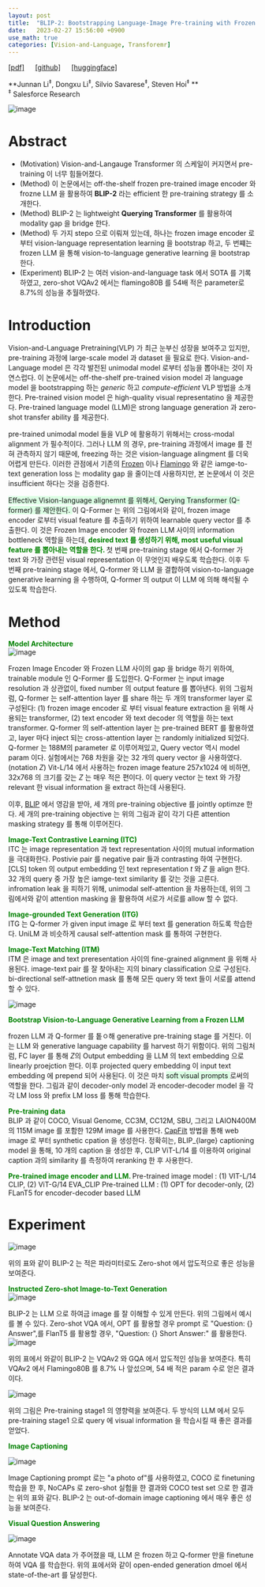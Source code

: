 ```yaml
---
layout: post
title:  "BLIP-2: Bootstrapping Language-Image Pre-training with Frozen image Encoders and Large Language Models"
date:   2023-02-27 15:56:00 +0900
use_math: true
categories: [Vision-and-Language, Transforemr]
---
```

[[pdf]](https://arxiv.org/pdf/2301.12597.pdf) &emsp;
[[github]](https://github.com/salesforce/LAVIS/tree/main/projects/blip2) &emsp;
[[huggingface]](https://huggingface.co/spaces/Salesforce/BLIP2)

**Junnan Li<sup>‡</sup>, Dongxu Li<sup>‡</sup>, Silvio Savarese<sup>‡</sup>, Steven Hoi<sup>‡</sup> **
<br><sup>‡</sup> Salesforce Research  &emsp;

![image](https://user-images.githubusercontent.com/42200027/221531078-bd8624b7-a4dc-4eaa-9856-4e6b3fcb13cb.png)

# Abstract
- (Motivation) Vision-and-Langauge Transformer 의 스케일이 커지면서 pre-training 이 너무 힘들어졌다.
- (Method) 이 논문에서는 off-the-shelf frozen pre-trained image encoder 와 frozne LLM 을 활용하여 **BLIP-2** 라는 efficient 한 pre-training strategy 를 소개한다.
- (Method) BLIP-2 는 lightweight **Querying Transformer** 를 활용하여 modality gap 을 bridge 한다.
- (Method) 두 가지 stepo 으로 이뤄져 있는데, 하나는 frozen image encoder 로 부터 vision-language representation learning 을 bootstrap 하고, 두 번쨰는 frozen LLM 을 통해 vision-to-language generative learning 을 bootstrap 한다.
- (Experiment) BLIP-2 는 여러 vision-and-language task 에서 SOTA 를 기록하였고, zero-shot VQAv2 에서는 flamingo80B 를 54배 적은 parameter로 8.7%의 성능을 추월하였다.

# Introduction
Vision-and-Language Pretraining(VLP) 가 최근 눈부신 성장을 보여주고 있지만, pre-training 과정에 large-scale model 과 dataset 을 필요로 한다.
Vision-and-Language model 은 각각 발전된 unimodal model 로부터 성능을 뽑아내는 것이 자연스럽다.
이 논문에서는 off-the-shelf pre-trained vision model 과 language model 을 bootstrapping 하는 *generic* 하고 *compute-efficient* VLP 방법을 소개한다.
Pre-trained vision model 은 high-quality visual representatino 을 제공한다.
Pre-trained language model (LLM)은 strong language generation 과 zero-shot transfer ability 를 제공한다.

pre-trained unimodal model 들을 VLP 에 활용하기 위해서는 cross-modal alignment 가 필수적이다.
그러나 LLM 의 경우, pre-training 과정에서 image 를 전혀 관측하지 않기 때문에, freezing 하는 것은 vision-language alingment 를 더욱 어렵게 만든다.
이러한 관점에서 기존의 [Frozen](https://arxiv.org/abs/2106.13884) 이나 [Flamingo](https://arxiv.org/pdf/2205.14204.pdf) 와 같은 iamge-to-text generation loss 는 modality gap 을 줄이는데 사용하지만, 본 논문에서 이 것은 insufficient 하다는 것을 검증한다.

<span style='background-color: #dcffe4'> Effective Vision-language alignemnt 를 위해서, Qerying Transformer (Q-former) 를 제안한다. </span>
이 Q-Former 는 위의 그림에서와 같이, frozen image encoder 로부터 visual feature 를 추출하기 위하여 learnable query vector 를 추출한다. 
이 것은 Frozen Image encoder 와 frozen LLM 사이의 information bottleneck 역할을 하는데,<span style='color:green;font-weight:bold'> desired text 를 생성하기 위해, most useful visual feature 를 뽑아내는 역할을 한다.
 </span>
 첫 번째 pre-training stage 에서 Q-former 가 text 와 가장 관련된 visual representation 이 무엇인지 배우도록 학습한다.
 이후 두 번째 pre-training stage 에서, Q-former 와 LLM 을 결합하여 vision-to-language generative learning 을 수행하여, Q-former 의 output 이 LLM 에 의해 해석될 수 있도록 학습한다.
 
# Method
<span style='color:green;font-weight:bold'> Model Architecture </span>
<br>
![image](https://user-images.githubusercontent.com/42200027/221538312-0f265de9-1f34-4840-95c7-5c61357e811d.png)

Frozen Image Encoder 와 Frozen LLM 사이의 gap 을 bridge 하기 위하여, trainable module 인 Q-Former 를 도입한다.
Q-Former 는 input image resolution 과 상관없이, fixed number 의 output feature 를 뽑아낸다.
위의 그림처럼, Q-former 는 self-attention layer 를 share 하는 두 개의 transformer layer 로 구성된다: (1) frozen image encoder 로 부터 visual feature extraction 을 위해 사용되는 transformer, (2) text encoder 와 text decoder 의 역할을 하는 text transformer.
Q-former 의 self-attention layer 는 pre-trained BERT 를 활용하였고, layer 마다 inject 되는 cross-attention layer 는 randomly initialized 되었다.
Q-former 는 188M의 parameter 로 이루어져있고, Query vector 역시 model param 이다.
실험에서는 768 차원을 갖는 32 개의 query vector 을 사용하였다. (notation *Z*)
Vit-L/14 에서 사용하는 frozen image feature 257x1024 에 비하면, 32x768 의 크기를 갖는 *Z* 는 매우 적은 편이다.
이 query vector 는 text 와 가장 relevant 한 visual information 을 extract 하는데 사용된다.

이후, [BLIP](https://arxiv.org/abs/2201.12086) 에서 영감을 받아, 세 개의 pre-training objective 를 jointly optimze 한다.
세 개의 pre-training objective 는 위의 그림과 같이 각기 다른 attention masking strategy 를 통해 이루어진다.

<span style='color:green;font-weight:bold'> Image-Text Contrastive Learning (ITC) </span>
<br>
ITC 는 image representation 과 text representation 사이의 mutual information 을 극대화한다.
Postivie pair 를 negative pair 들과 contrasting 하여 구현한다.
[CLS] token 의 output embedding 인 text representation *t* 와 *Z* 을 align 한다.
32 개의 query 중 가장 높은 iamge-text similarity 를 갖는 것을 고른다.
infromation leak 을 피하기 위해, unimodal self-attention 을 차용하는데, 위의 그림에서와 같이 attention masking 을 활용하여 서로가 서로를 allow 할 수 없다.


<span style='color:green;font-weight:bold'> Image-grounded Text Generation (ITG) </span>
<br>
ITG 는 Q-former 가 given input image 로 부터 text 를 generation 하도록 학습한다.
UniLM 과 비슷하게 causal self-attention mask 를 통하여 구현한다.

<span style='color:green;font-weight:bold'> Image-Text Matching (ITM) </span>
<br>
ITM 은 image and text preresentation 사이의 fine-grained alignment 을 위해 사용된다.
image-text pair 를 잘 찾아내는 지의 binary classification 으로 구성된다.
bi-directional self-attnetion mask 를 통해 모든 query 와 text 들이 서로를 attend 할 수 있다.


![image](https://user-images.githubusercontent.com/42200027/221542885-d2f0bcd5-df4e-4ac2-b005-7b58b931a75b.png)

<span style='color:green;font-weight:bold'> Bootstrap Vision-to-Language Generative Learning from a Frozen LLM </span>
<br>

frozen LLM 과 Q-former 를 톹ㅇ해 generative pre-training stage 를 거친다.
이는 LLM 와 generative language capability 를 harvest 하기 위함이다.
위의 그림처럼, FC layer 를 통해 *Z*의 Output embedding 을 LLM 의 text embedding 으로 linearly proejction 한다.
이후 projected query embedding 이 input text embedding 에 prepend 되어 사용된다.
이 것은 마치 <span style='background-color: #dcffe4'> soft visual prompts </span> 로써의 역할을 한다.
그림과 같이 decoder-only model 과 encoder-decoder model 을 각각 LM loss 와 prefix LM loss 를 통해 학습한다.

<span style='color:green;font-weight:bold'> Pre-training data </span>
<br>
BLIP 과 같이 COCO, Visual Genome, CC3M, CC12M, SBU, 그리고 LAION400M 의 115M image 를 포함한 129M image 를 사용한다.
[CapFilt](https://arxiv.org/abs/2201.12086) 방법을 통해 web image 로 부터 synthetic cpation 을 생성한다.
정확히는, BLIP_{large} captioning model 을 통해, 10 개의 caption 을 생성한 후, CLIP ViT-L/14 를 이용하여 original caption 과의 similarity 를 측정하여 reranking 한 후 사용한다. 

<span style='color:green;font-weight:bold'> Pre-trained image encoder and LLM. </span>
Pre-trained image model : (1) VIT-L/14 CLIP, (2) ViT-G/14 EVA_CLIP
Pre-trained LLM : (1) OPT for decoder-only, (2) FLanT5 for encoder-decoder based LLM

# Experiment

![image](https://user-images.githubusercontent.com/42200027/221545672-d1e3e584-0720-43db-b12b-c022dbf5bdd5.png)

위의 표와 같이 BLIP-2 는 적은 파라미터로도 Zero-shot 에서 압도적으로 좋은 성능을 보여준다.

<span style='color:green;font-weight:bold'> Instructed Zero-shot Image-to-Text Generation </span>
<br>
![image](https://user-images.githubusercontent.com/42200027/221545064-88a8ce3d-3e32-45bf-a58f-96f680e4b8d6.png)

BLIP-2 는 LLM 으로 하여금 image 를 잘 이해할 수 있게 만든다.
위의 그림에서 예시를 볼 수 있다.
Zero-shot VQA 에서, OPT 를 활용할 경우 prompt 로 "Question: {} Answer",를 FlanT5 를 활용할 경우, "Question: {} Short Answer:" 를 활용한다.
![image](https://user-images.githubusercontent.com/42200027/221546686-70356c63-191c-4b8b-bda8-eb50dd915841.png)

위의 표에서 와같이 BLIP-2 는 VQAv2 와 GQA 에서 압도적인 성능을 보여준다.
특히 VQAv2 에서 Flamingo80B 를 8.7% 나 앞섰으며, 54 배 적은 param 수로 얻은 결과이다.

![image](https://user-images.githubusercontent.com/42200027/221547193-d1ab3be4-b3c3-47b3-b733-db534cfc41a4.png)

위의 그림은 Pre-training stage1 의 영향력을 보여준다. 두 방식의 LLM 에서 모두 pre-training stage1 으로 query 에 visual information 을 학습시킬 때 좋은 결과를 얻었다.

<span style='color:green;font-weight:bold'> Image Captioning </span>
<br>

![image](https://user-images.githubusercontent.com/42200027/221547369-7cbdab67-802e-47ca-afe3-66463ab2a110.png)

Image Captioning prompt 로는 "a photo of"를 사용하였고, COCO 로 finetuning 학습을 한 후, NoCAPs 로 zero-shot 실험을 한 결과와 COCO test set 으로 한 결과는 위의 표와 같다.
BLIP-2 는 out-of-domain image captioning 에서 매우 좋은 성능을 보여준다.

<span style='color:green;font-weight:bold'> Visual Question Answering </span>
<br>

![image](https://user-images.githubusercontent.com/42200027/221547772-806e2377-812e-4f98-8c1e-fea34cf07b74.png)

Annotate VQA data 가 주어졌을 때, LLM 은 frozen 하고 Q-former 만을 finetune 하여 VQA 를 학습한다.
위의 표에서와 같이 open-ended generation dmoel 에서 state-of-the-art 를 달성한다.

